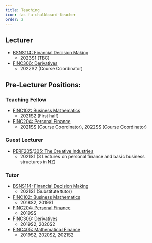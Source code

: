```yaml
---
title: Teaching
icon: fas fa-chalkboard-teacher
order: 2
---
```

## Lecturer
- [BSNS114: Financial Decision Making](https://www.otago.ac.nz/courses/papers/index.html?papercode=BSNS114)
  - 2023S1 (TBC)
- [FINC306: Derivatives](https://www.otago.ac.nz/courses/papers/index.html?papercode=FINC306)
  - 2022S2 (Course Coordinator)


## Pre-Lecturer Positions:
### Teaching Fellow
- [FINC102: Business Mathematics](https://www.otago.ac.nz/courses/papers/index.html?papercode=FINC102)
  - 2021S2 (First half)
- [FINC204: Personal Finance](https://www.otago.ac.nz/courses/papers/index.html?papercode=FINC204)
  - 2021SS (Course Coordinator), 2022SS (Course Coordinator)

### Guest Lecturer
- [PERF205](https://www.otago.ac.nz/courses/papers/index.html?papercode=PERF205)/[305: The Creative Industries](https://www.otago.ac.nz/courses/papers/index.html?papercode=PERF305)
  - 2021S1 (3 Lectures on personal finance and basic business structures in NZ)

### Tutor
- [BSNS114: Financial Decision Making](https://www.otago.ac.nz/courses/papers/index.html?papercode=BSNS114)
  - 2021S1 (Substitute tutor)
- [FINC102: Business Mathematics](https://www.otago.ac.nz/courses/papers/index.html?papercode=FINC102)
  - 2018S2, 2019S1
- [FINC204: Personal Finance](https://www.otago.ac.nz/courses/papers/index.html?papercode=FINC204)
  - 2019SS
- [FINC306: Derivatives](https://www.otago.ac.nz/courses/papers/index.html?papercode=FINC306)
  - 2019S2, 2020S2
- [FINC405: Mathematical Finance](https://www.otago.ac.nz/courses/papers/index.html?papercode=FINC405)
  - 2019S2, 2020S2, 2021S2

